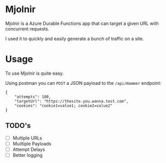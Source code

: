 # Mjolnir

Mjolnir is a Azure Durable Functions app that can target a given URL with concurrent requests.

I used it to quickly and easily generate a bunch of traffic on a site.

# Usage

To use Mjolnir is quite easy.

Using postman you can `POST` a JSON payload to the `/api/Hammer` endpoint:

```
{
	"attempts": 100,
	"targetUrl": "https://thesite.you.wanna.test.com",
	"cookies": "cookie1=value1; cookie2=value2"
}
```

## TODO's

- [ ] Multiple URLs
- [ ] Muiltiple Payloads
- [ ] Attempt Delays
- [ ] Better logging